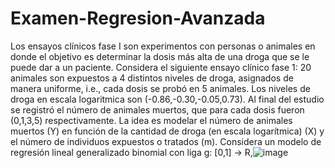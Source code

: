 # Examen-Regresion-Avanzada
Los ensayos clínicos fase I son experimentos con personas o animales en donde el objetivo es determinar la dosis más alta de una droga que se le puede dar a un paciente. 
Considera el siguiente ensayo clínico fase 1: 20 animales son expuestos a 4 distintos niveles de droga, asignados de manera uniforme, i.e., cada dosis se probó en 5 animales.
Los niveles de droga en escala logaritmica son (-0.86,-0.30,-0.05,0.73). Al final del
estudio se registró el número de animales muertos, que para cada dosis fueron (0,1,3,5)
respectivamente.
La idea es modelar el número de animales muertos (Y) en función de la cantidad de droga (en escala logarítmica) (X) y el número de individuos expuestos o tratados (m). Considera un modelo de regresión lineal generalizado binomial con liga g: [0,1] → R,![image](https://user-images.githubusercontent.com/55424146/170744119-d65e7b9e-c0c7-4158-84a3-1e5202a6e8c5.png)
